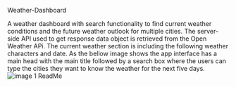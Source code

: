 Weather-Dashboard

A weather dashboard with search functionality to find current weather conditions and the future weather outlook for multiple cities.
The server-side API used to get response data object is retrieved from the Open Weather APi. The current weather section is including the following weather characters and date.
As the bellow image shows the app interface has a main head with the main title followed by a search box where the users can type the cities they want to know the weather for the next five days.
![image 1 ReadMe](https://user-images.githubusercontent.com/116593146/215600149-d0c93154-cf70-4ab0-943a-f326b8397450.png)

